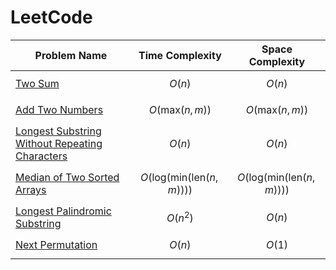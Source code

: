 # LeetCode

|                   Problem Name                                            | Time Complexity                                | Space Complexity                              |
|---------------------------------------------------------------------------|------------------------------------------------|-----------------------------------------------|
|[Two Sum](src/two-sum/)                                                    |$$O(n)$$                                        |$$O(n)$$                                       |
|[Add Two Numbers](src/add-two-numbers/)                                    |$$O(\text{max}(n, m))$$                         |$$O(\text{max}(n, m))$$                        |
|[Longest Substring Without Repeating Characters](src/add-two-numbers/)     |$$O(n)$$                                        |$$O(n)$$                                       |
|[Median of Two Sorted Arrays](src/median-of-two-sorted-arrays/)            |$$O(\text{log}(\text{min}(\text{len}(n, m))))$$ |$$O(\text{log}(\text{min}(\text{len}(n, m))))$$|
|[Longest Palindromic Substring](src/longest-palindromic-substring/)        |$$O(n^2)$$                                      |$$O(n)$$                                       |
|[Next Permutation](src/longest-substring-without-repeating-characters/)    |$$O(n)$$                                        |$$O(1)$$                                       |
